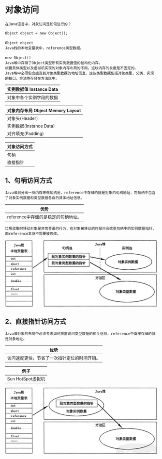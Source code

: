 # 对象访问
```
在Java语言中，对象访问是如何进行的？
```


```
Object object = new Object();

Object object
Java栈的本地变量表中，reference类型数据。

new Object()
Java堆中存储了Object类型所有实例数据值的结构化内存。
根据具体类型以及虚拟机实现的对象内存布局的不同，这块内存的长度是不固定的。
Java堆中必须包含能查到对象类型数据的地址信息，这些类型数据包括对象类型、父类、实现的接口、方法等存储在方法区中。
```

|实例数据值 Instance Data|
|----|
|对象中各个实例字段的数据|


|对象内存布局 Object Memory Layout|
|----|
|对象头(Header)|
|实例数据(Instance Data)|
|对齐填充(Padding)|


|对象访问方式|
|----|
|句柄|
|直接指针|

## 1、句柄访问方式
```
Java堆划分出一块内存来做句柄池，reference中存储的就是对象的句柄地址，而句柄中包含了对象实例数据和类型数据各自的具体地址信息。
```

|优势|
|----|
|reference中存储的是稳定的句柄地址。|

```
垃圾收集时移动对象是非常普遍的行为，在对象被移动的时候只会改变句柄中的实例数据指针，而reference本身不需要被修改。
```

![通过句柄访问对象](https://github.com/chaozhouzhang/learning-summary/blob/master/%E6%B7%B1%E5%85%A5%E7%90%86%E8%A7%A3Java%E8%99%9A%E6%8B%9F%E6%9C%BA-JVM%E9%AB%98%E7%BA%A7%E7%89%B9%E6%80%A7%E4%B8%8E%E6%9C%80%E4%BD%B3%E5%AE%9E%E8%B7%B5-%E7%AC%AC%E4%B8%89%E7%89%88/source/%E9%80%9A%E8%BF%87%E5%8F%A5%E6%9F%84%E8%AE%BF%E9%97%AE%E5%AF%B9%E8%B1%A1.png)

## 2、直接指针访问方式

```
Java堆对象的布局中必须考虑如何放置访问类型数据的相关信息，reference中直接存储的就是对象地址。
```

|优势|
|----|
|访问速度更快，节省了一次指针定位的时间开销。|

|例子|
|----|
|Sun HotSpot虚拟机|

![通过直接指针访问对象](https://github.com/chaozhouzhang/learning-summary/blob/master/%E6%B7%B1%E5%85%A5%E7%90%86%E8%A7%A3Java%E8%99%9A%E6%8B%9F%E6%9C%BA-JVM%E9%AB%98%E7%BA%A7%E7%89%B9%E6%80%A7%E4%B8%8E%E6%9C%80%E4%BD%B3%E5%AE%9E%E8%B7%B5-%E7%AC%AC%E4%B8%89%E7%89%88/source/%E9%80%9A%E8%BF%87%E7%9B%B4%E6%8E%A5%E6%8C%87%E9%92%88%E8%AE%BF%E9%97%AE%E5%AF%B9%E8%B1%A1.png)

